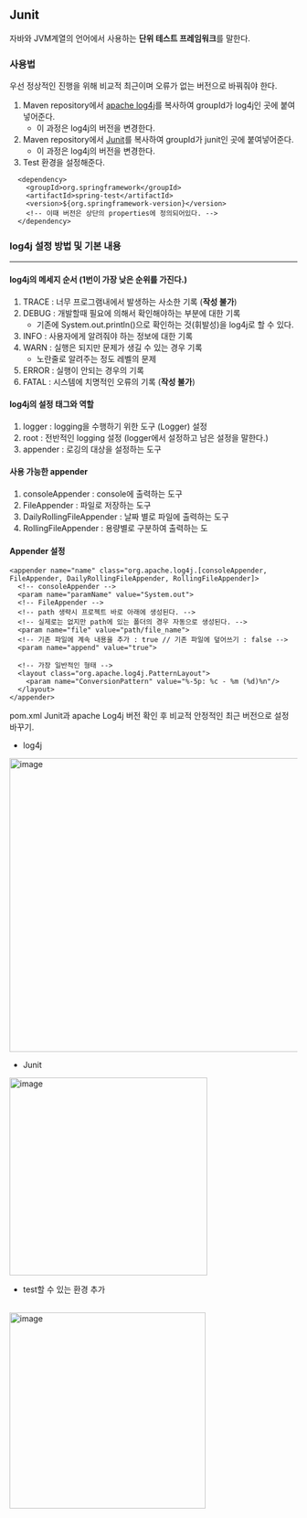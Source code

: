 ## Junit
자바와 JVM계열의 언어에서 사용하는 **단위 테스트 프레임워크**를 말한다.

### 사용법
우선 정상적인 진행을 위해 비교적 최근이며 오류가 없는 버전으로 바꿔줘야 한다.<br>
1. Maven repository에서 [apache log4j](https://mvnrepository.com/artifact/org.apache.logging.log4j/log4j-core)를 복사하여 groupId가 log4j인 곳에 붙여넣어준다.<br>
   - 이 과정은 log4j의 버전을 변경한다.<br>
2. Maven repository에서 [Junit](https://mvnrepository.com/artifact/junit/junit)를 복사하여 groupId가 junit인 곳에 붙여넣어준다.<br>
   - 이 과정은 log4j의 버전을 변경한다.<br>
3. Test 환경을 설정해준다.<br>
```
  <dependency>
    <groupId>org.springframework</groupId>
    <artifactId>spring-test</artifactId>
    <version>${org.springframework-version}</version>
    <!-- 이때 버전은 상단의 properties에 정의되어있다. -->
  </dependency>
```

### log4j 설정 방법 및 기본 내용
---

#### log4j의 메세지 순서 (1번이 가장 낮은 순위를 가진다.)
 1. TRACE : 너무 프로그램내에서 발생하는 사소한 기록 (**작성 불가**)
 2. DEBUG : 개발할때 필요에 의해서 확인해야하는 부분에 대한 기록
    - 기존에 System.out.println()으로 확인하는 것(휘발성)을 log4j로 할 수 있다.
 3. INFO : 사용자에게 알려줘야 하는 정보에 대한 기록
 4. WARN : 실행은 되지만 문제가 생길 수 있는 경우 기록
    - 노란줄로 알려주는 정도 레벨의 문제
 5. ERROR : 실행이 안되는 경우의 기록
 6. FATAL : 시스템에 치명적인 오류의 기록 (**작성 불가**)

#### log4j의 설정 태그와 역할
1. logger : logging을 수행하기 위한 도구 (Logger) 설정
2. root : 전반적인 logging 설정 (logger에서 설정하고 남은 설정을 말한다.)
3. appender : 로깅의 대상을 설정하는 도구

#### 사용 가능한 appender
1. consoleAppender : console에 출력하는 도구
2. FileAppender : 파일로 저장하는 도구
3. DailyRollingFileAppender : 날짜 별로 파일에 출력하는 도구
4. RollingFileAppender : 용량별로 구분하여 출력하는 도

#### Appender 설정
```
<appender name="name" class="org.apache.log4j.[consoleAppender, FileAppender, DailyRollingFileAppender, RollingFileAppender]>
  <!-- consoleAppender -->
  <param name="paramName" value="System.out">
  <!-- FileAppender -->
  <!-- path 생략시 프로젝트 바로 아래에 생성된다. -->
  <!-- 실제로는 없지만 path에 있는 폴더의 경우 자동으로 생성된다. -->
  <param name="file" value="path/file_name">
  <!-- 기존 파일에 계속 내용을 추가 : true // 기존 파일에 덮어쓰기 : false -->
  <param name="append" value="true">
  
  <!-- 가장 일반적인 형태 -->
  <layout class="org.apache.log4j.PatternLayout">
    <param name="ConversionPattern" value="%-5p: %c - %m (%d)%n"/>
  </layout>
</appender>
```


pom.xml
Junit과 apache Log4j 버전 확인 후 비교적 안정적인 최근 버전으로 설정 바꾸기.

- log4j
<img width="514" alt="image" src="https://github.com/Dukbong/JangHyeonSung/assets/37864182/e7407819-a9dc-4494-b16e-0ed22597abe2">

<br>

- Junit<br>
<img width="346" alt="image" src="https://github.com/Dukbong/JangHyeonSung/assets/37864182/393b6072-53f9-4114-8ffe-f52c33172625">
<br>

- test할 수 있는 환경 추가
<br>
<img width="343" alt="image" src="https://github.com/Dukbong/JangHyeonSung/assets/37864182/ed4d6c2c-23f3-4c1e-a4ac-5a9d931efa59">



<br><br>

